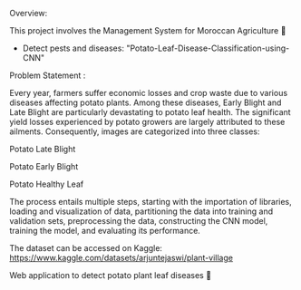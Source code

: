 Overview:

This project involves the Management System for Moroccan Agriculture 🌱

- Detect pests and diseases: "Potato-Leaf-Disease-Classification-using-CNN"
  
Problem Statement :

Every year, farmers suffer economic losses and crop waste due to various diseases affecting potato plants. Among these diseases, Early Blight and Late Blight are particularly devastating to potato leaf health. The significant yield losses experienced by potato growers are largely attributed to these ailments. Consequently, images are categorized into three classes:

Potato Late Blight

Potato Early Blight

Potato Healthy Leaf

The process entails multiple steps, starting with the importation of libraries, loading and visualization of data, partitioning the data into training and validation sets, preprocessing the data, constructing the CNN model, training the model, and evaluating its performance.

The dataset can be accessed on Kaggle: https://www.kaggle.com/datasets/arjuntejaswi/plant-village

Web application to detect potato plant leaf diseases 🍃
